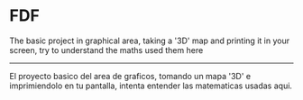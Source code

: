 # FDF

The basic project in graphical area, taking a '3D' map and printing it in your screen, try to understand the maths used them here

------------------------------------------------------------------------------------------------------------------------------

El proyecto basico del area de graficos, tomando un mapa '3D' e imprimiendolo en tu pantalla, intenta entender las matematicas usadas aqui.
